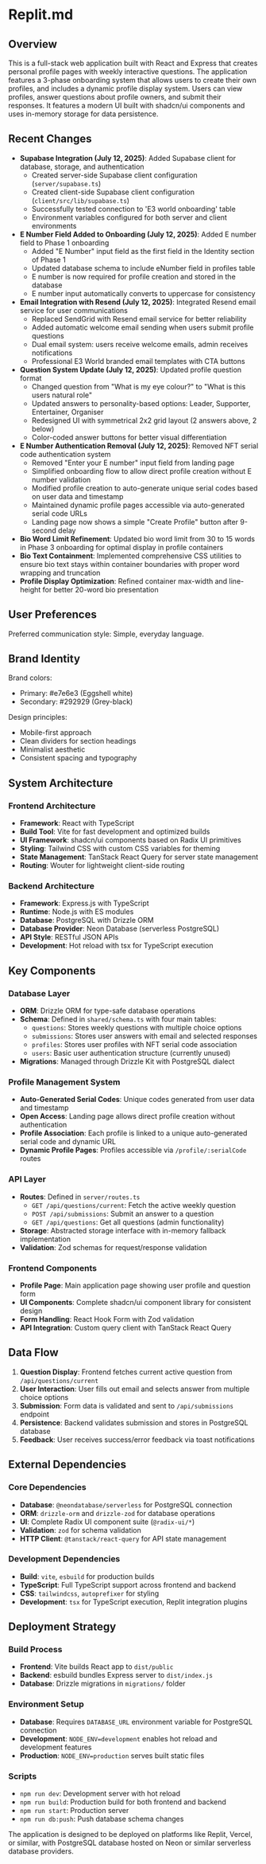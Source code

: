 # Replit.md

## Overview

This is a full-stack web application built with React and Express that creates personal profile pages with weekly interactive questions. The application features a 3-phase onboarding system that allows users to create their own profiles, and includes a dynamic profile display system. Users can view profiles, answer questions about profile owners, and submit their responses. It features a modern UI built with shadcn/ui components and uses in-memory storage for data persistence.

## Recent Changes

- **Supabase Integration (July 12, 2025)**: Added Supabase client for database, storage, and authentication
  - Created server-side Supabase client configuration (`server/supabase.ts`)
  - Created client-side Supabase client configuration (`client/src/lib/supabase.ts`)
  - Successfully tested connection to 'E3 world onboarding' table
  - Environment variables configured for both server and client environments
- **E Number Field Added to Onboarding (July 12, 2025)**: Added E number field to Phase 1 onboarding
  - Added "E Number" input field as the first field in the Identity section of Phase 1
  - Updated database schema to include eNumber field in profiles table
  - E number is now required for profile creation and stored in the database
  - E number input automatically converts to uppercase for consistency
- **Email Integration with Resend (July 12, 2025)**: Integrated Resend email service for user communications
  - Replaced SendGrid with Resend email service for better reliability
  - Added automatic welcome email sending when users submit profile questions
  - Dual email system: users receive welcome emails, admin receives notifications
  - Professional E3 World branded email templates with CTA buttons
- **Question System Update (July 12, 2025)**: Updated profile question format
  - Changed question from "What is my eye colour?" to "What is this users natural role"
  - Updated answers to personality-based options: Leader, Supporter, Entertainer, Organiser
  - Redesigned UI with symmetrical 2x2 grid layout (2 answers above, 2 below)
  - Color-coded answer buttons for better visual differentiation
- **E Number Authentication Removal (July 12, 2025)**: Removed NFT serial code authentication system
  - Removed "Enter your E number" input field from landing page
  - Simplified onboarding flow to allow direct profile creation without E number validation
  - Modified profile creation to auto-generate unique serial codes based on user data and timestamp
  - Maintained dynamic profile pages accessible via auto-generated serial code URLs
  - Landing page now shows a simple "Create Profile" button after 9-second delay
- **Bio Word Limit Refinement**: Updated bio word limit from 30 to 15 words in Phase 3 onboarding for optimal display in profile containers
- **Bio Text Containment**: Implemented comprehensive CSS utilities to ensure bio text stays within container boundaries with proper word wrapping and truncation
- **Profile Display Optimization**: Refined container max-width and line-height for better 20-word bio presentation

## User Preferences

Preferred communication style: Simple, everyday language.

## Brand Identity

Brand colors:
- Primary: #e7e6e3 (Eggshell white)
- Secondary: #292929 (Grey-black)

Design principles:
- Mobile-first approach
- Clean dividers for section headings
- Minimalist aesthetic
- Consistent spacing and typography

## System Architecture

### Frontend Architecture
- **Framework**: React with TypeScript
- **Build Tool**: Vite for fast development and optimized builds
- **UI Framework**: shadcn/ui components based on Radix UI primitives
- **Styling**: Tailwind CSS with custom CSS variables for theming
- **State Management**: TanStack React Query for server state management
- **Routing**: Wouter for lightweight client-side routing

### Backend Architecture
- **Framework**: Express.js with TypeScript
- **Runtime**: Node.js with ES modules
- **Database**: PostgreSQL with Drizzle ORM
- **Database Provider**: Neon Database (serverless PostgreSQL)
- **API Style**: RESTful JSON APIs
- **Development**: Hot reload with tsx for TypeScript execution

## Key Components

### Database Layer
- **ORM**: Drizzle ORM for type-safe database operations
- **Schema**: Defined in `shared/schema.ts` with four main tables:
  - `questions`: Stores weekly questions with multiple choice options
  - `submissions`: Stores user answers with email and selected responses
  - `profiles`: Stores user profiles with NFT serial code association
  - `users`: Basic user authentication structure (currently unused)
- **Migrations**: Managed through Drizzle Kit with PostgreSQL dialect

### Profile Management System
- **Auto-Generated Serial Codes**: Unique codes generated from user data and timestamp
- **Open Access**: Landing page allows direct profile creation without authentication
- **Profile Association**: Each profile is linked to a unique auto-generated serial code and dynamic URL
- **Dynamic Profile Pages**: Profiles accessible via `/profile/:serialCode` routes

### API Layer
- **Routes**: Defined in `server/routes.ts`
  - `GET /api/questions/current`: Fetch the active weekly question
  - `POST /api/submissions`: Submit an answer to a question
  - `GET /api/questions`: Get all questions (admin functionality)
- **Storage**: Abstracted storage interface with in-memory fallback implementation
- **Validation**: Zod schemas for request/response validation

### Frontend Components
- **Profile Page**: Main application page showing user profile and question form
- **UI Components**: Complete shadcn/ui component library for consistent design
- **Form Handling**: React Hook Form with Zod validation
- **API Integration**: Custom query client with TanStack React Query

## Data Flow

1. **Question Display**: Frontend fetches current active question from `/api/questions/current`
2. **User Interaction**: User fills out email and selects answer from multiple choice options
3. **Submission**: Form data is validated and sent to `/api/submissions` endpoint
4. **Persistence**: Backend validates submission and stores in PostgreSQL database
5. **Feedback**: User receives success/error feedback via toast notifications

## External Dependencies

### Core Dependencies
- **Database**: `@neondatabase/serverless` for PostgreSQL connection
- **ORM**: `drizzle-orm` and `drizzle-zod` for database operations
- **UI**: Complete Radix UI component suite (`@radix-ui/*`)
- **Validation**: `zod` for schema validation
- **HTTP Client**: `@tanstack/react-query` for API state management

### Development Dependencies
- **Build**: `vite`, `esbuild` for production builds
- **TypeScript**: Full TypeScript support across frontend and backend
- **CSS**: `tailwindcss`, `autoprefixer` for styling
- **Development**: `tsx` for TypeScript execution, Replit integration plugins

## Deployment Strategy

### Build Process
- **Frontend**: Vite builds React app to `dist/public`
- **Backend**: esbuild bundles Express server to `dist/index.js`
- **Database**: Drizzle migrations in `migrations/` folder

### Environment Setup
- **Database**: Requires `DATABASE_URL` environment variable for PostgreSQL connection
- **Development**: `NODE_ENV=development` enables hot reload and development features
- **Production**: `NODE_ENV=production` serves built static files

### Scripts
- `npm run dev`: Development server with hot reload
- `npm run build`: Production build for both frontend and backend
- `npm run start`: Production server
- `npm run db:push`: Push database schema changes

The application is designed to be deployed on platforms like Replit, Vercel, or similar, with PostgreSQL database hosted on Neon or similar serverless database providers.